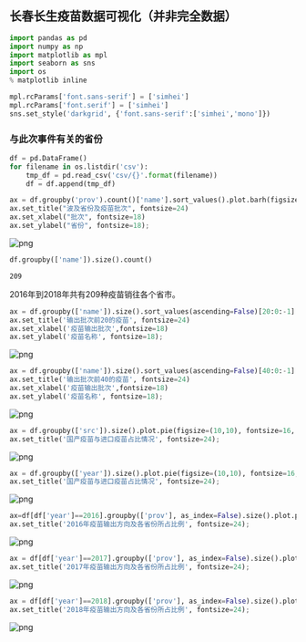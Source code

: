 
## 长春长生疫苗数据可视化（并非完全数据）


```python
import pandas as pd
import numpy as np
import matplotlib as mpl
import seaborn as sns
import os
% matplotlib inline
```


```python
mpl.rcParams['font.sans-serif'] = ['simhei']
mpl.rcParams['font.serif'] = ['simhei']
sns.set_style('darkgrid', {'font.sans-serif':['simhei','mono']})
```

### 与此次事件有关的省份


```python
df = pd.DataFrame()
for filename in os.listdir('csv'):
    tmp_df = pd.read_csv('csv/{}'.format(filename))
    df = df.append(tmp_df)
```


```python
ax = df.groupby('prov').count()['name'].sort_values().plot.barh(figsize=(14,8), fontsize=16)
ax.set_title("波及省份及疫苗批次", fontsize=24)
ax.set_xlabel("批次", fontsize=18)
ax.set_ylabel("省份", fontsize=18);
```


![png](output_5_0.png)



```python
df.groupby(['name']).size().count()
```




    209



2016年到2018年共有209种疫苗销往各个省市。


```python
ax = df.groupby(['name']).size().sort_values(ascending=False)[20:0:-1].plot.barh(figsize=(14,10), fontsize=16)
ax.set_title('输出批次前20的疫苗', fontsize=24)
ax.set_xlabel('疫苗输出批次',fontsize=18)
ax.set_ylabel('疫苗名称', fontsize=18);
```


![png](output_8_0.png)



```python
ax = df.groupby(['name']).size().sort_values(ascending=False)[40:0:-1].plot.barh(figsize=(14,20), fontsize=16)
ax.set_title('输出批次前40的疫苗', fontsize=24)
ax.set_xlabel('疫苗输出批次',fontsize=18)
ax.set_ylabel('疫苗名称', fontsize=18);
```


![png](output_9_0.png)



```python
ax = df.groupby(['src']).size().plot.pie(figsize=(10,10), fontsize=16, autopct='%.2f%%')
ax.set_title('国产疫苗与进口疫苗占比情况', fontsize=24);
```


![png](output_10_0.png)



```python
ax = df.groupby(['year']).size().plot.pie(figsize=(10,10), fontsize=16, autopct='%.2f%%')
ax.set_title('国产疫苗与进口疫苗占比情况', fontsize=24);
```


![png](output_11_0.png)



```python
ax=df[df['year']==2016].groupby(['prov'], as_index=False).size().plot.pie(autopct='%.2f%%', figsize=(12,12), fontsize=18)
ax.set_title('2016年疫苗输出方向及各省份所占比例', fontsize=24);
```


![png](output_12_0.png)



```python
ax = df[df['year']==2017].groupby(['prov'], as_index=False).size().plot.pie(autopct='%.2f%%', figsize=(12,12), fontsize=18)
ax.set_title('2017年疫苗输出方向及各省份所占比例', fontsize=24);
```


![png](output_13_0.png)



```python
ax = df[df['year']==2018].groupby(['prov'], as_index=False).size().plot.pie(autopct='%.2f%%', figsize=(12,12), fontsize=18)
ax.set_title('2018年疫苗输出方向及各省份所占比例', fontsize=24);
```


![png](output_14_0.png)

